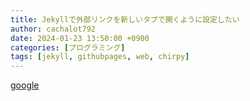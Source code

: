 ```yaml
---  
title: Jekyllで外部リンクを新しいタブで開くように設定したい  
author: cachalot792  
date: 2024-01-23 13:50:00 +0900  
categories: [プログラミング]  
tags: [jekyll, githubpages, web, chirpy]  
---  
```

  
[google](https://www.google.com)  

